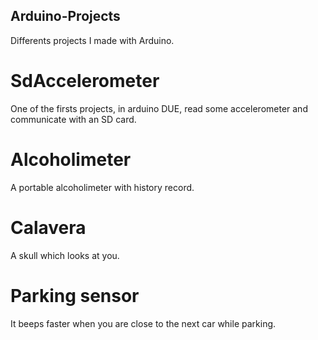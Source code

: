 ## Arduino-Projects
Differents projects I made with Arduino.


# SdAccelerometer
One of the firsts projects, in arduino DUE, read some accelerometer and communicate with an SD card.

# Alcoholimeter
A portable alcoholimeter with history record.

# Calavera
A skull which looks at you.

# Parking sensor
It beeps faster when you are close to the next car while parking.
